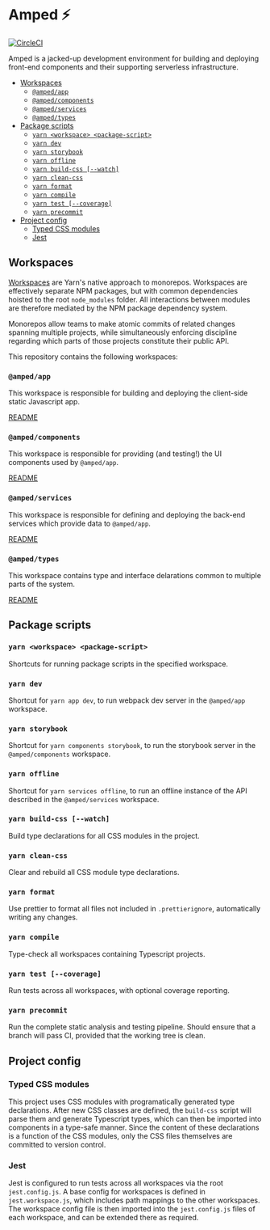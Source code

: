 # Amped ⚡️

[![CircleCI](https://circleci.com/gh/zioroboco/amped.svg?style=shield&circle-token=5377461df8be62cbc4bc6c9cc43b2dab226dd745)](https://circleci.com/gh/zioroboco/amped)

Amped is a jacked-up development environment for building and deploying front-end components and their supporting serverless infrastructure.

<!-- TOC -->

- [Workspaces](#workspaces)
  - [`@amped/app`](#ampedapp)
  - [`@amped/components`](#ampedcomponents)
  - [`@amped/services`](#ampedservices)
  - [`@amped/types`](#ampedtypes)
- [Package scripts](#package-scripts)
  - [`yarn <workspace> <package-script>`](#yarn-workspace-package-script)
  - [`yarn dev`](#yarn-dev)
  - [`yarn storybook`](#yarn-storybook)
  - [`yarn offline`](#yarn-offline)
  - [`yarn build-css [--watch]`](#yarn-build-css-watch)
  - [`yarn clean-css`](#yarn-clean-css)
  - [`yarn format`](#yarn-format)
  - [`yarn compile`](#yarn-compile)
  - [`yarn test [--coverage]`](#yarn-test-coverage)
  - [`yarn precommit`](#yarn-precommit)
- [Project config](#project-config)
  - [Typed CSS modules](#typed-css-modules)
  - [Jest](#jest)

<!-- /TOC -->

## Workspaces

[Workspaces](https://yarnpkg.com/lang/en/docs/workspaces/) are Yarn's native approach to monorepos. Workspaces are effectively separate NPM packages, but with common dependencies hoisted to the root `node_modules` folder. All interactions between modules are therefore mediated by the NPM package dependency system.

Monorepos allow teams to make atomic commits of related changes spanning multiple projects, while simultaneously enforcing discipline regarding which parts of those projects constitute their public API.

This repository contains the following workspaces:

### `@amped/app`

This workspace is responsible for building and deploying the client-side static Javascript app.

[README](./packages/app/README.md)

### `@amped/components`

This workspace is responsible for providing (and testing!) the UI components used by `@amped/app`.

[README](./packages/components/README.md)

### `@amped/services`

This workspace is responsible for defining and deploying the back-end services which provide data to `@amped/app`.

[README](./packages/services/README.md)

### `@amped/types`

This workspace contains type and interface delarations common to multiple parts of the system.

[README](./packages/types/README.md)

## Package scripts

### `yarn <workspace> <package-script>`

Shortcuts for running package scripts in the specified workspace.

### `yarn dev`

Shortcut for `yarn app dev`, to run webpack dev server in the `@amped/app` workspace.

### `yarn storybook`

Shortcut for `yarn components storybook`, to run the storybook server in the `@amped/components` workspace.

### `yarn offline`

Shortcut for `yarn services offline`, to run an offline instance of the API described in the `@amped/services` workspace.

### `yarn build-css [--watch]`

Build type declarations for all CSS modules in the project.

### `yarn clean-css`

Clear and rebuild all CSS module type declarations.

### `yarn format`

Use prettier to format all files not included in `.prettierignore`, automatically writing any changes.

### `yarn compile`

Type-check all workspaces containing Typescript projects.

### `yarn test [--coverage]`

Run tests across all workspaces, with optional coverage reporting.

### `yarn precommit`

Run the complete static analysis and testing pipeline. Should ensure that a branch will pass CI, provided that the working tree is clean.

## Project config

### Typed CSS modules

This project uses CSS modules with programatically generated type declarations. After new CSS classes are defined, the `build-css` script will parse them and generate Typescript types, which can then be imported into components in a type-safe manner. Since the content of these declarations is a function of the CSS modules, only the CSS files themselves are committed to version control.

### Jest

Jest is configured to run tests across all workspaces via the root `jest.config.js`. A base config for workspaces is defined in `jest.workspace.js`, which includes path mappings to the other workspaces. The workspace config file is then imported into the `jest.config.js` files of each workspace, and can be extended there as required.
